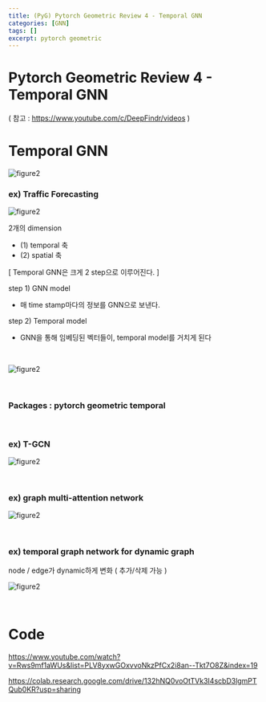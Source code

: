 ```yaml
---
title: (PyG) Pytorch Geometric Review 4 - Temporal GNN
categories: [GNN]
tags: []
excerpt: pytorch geometric
---
```


<script src="https://cdn.mathjax.org/mathjax/latest/MathJax.js?config=TeX-AMS-MML_HTMLorMML" type="text/javascript"></script>

# Pytorch Geometric Review 4 - Temporal GNN

( 참고 : https://www.youtube.com/c/DeepFindr/videos )

# Temporal GNN

![figure2](/assets/img/gnn/gnn409.png) 



### ex) Traffic Forecasting

![figure2](/assets/img/gnn/gnn410.png) 

2개의 dimension

- (1) temporal 축
- (2) spatial 축



[ Temporal GNN은 크게 2 step으로 이루어진다. ] 

step 1) GNN model

- 매 time stamp마다의 정보를 GNN으로 보낸다.

step 2) Temporal model

- GNN을 통해 임베딩된 벡터들이, temporal model를 거치게 된다

<br>

![figure2](/assets/img/gnn/gnn411.png) 

<br>

### Packages : pytorch geometric temporal

<br>

### ex) T-GCN

![figure2](/assets/img/gnn/gnn412.png) 

<br>

### ex) graph multi-attention network

![figure2](/assets/img/gnn/gnn413.png) 

<br>

### ex) temporal graph network for dynamic graph

node / edge가 dynamic하게 변화 ( 추가/삭제 가능 )

![figure2](/assets/img/gnn/gnn414.png) 

<br>

# Code

https://www.youtube.com/watch?v=Rws9mf1aWUs&list=PLV8yxwGOxvvoNkzPfCx2i8an--Tkt7O8Z&index=19

https://colab.research.google.com/drive/132hNQ0voOtTVk3I4scbD3lgmPTQub0KR?usp=sharing
